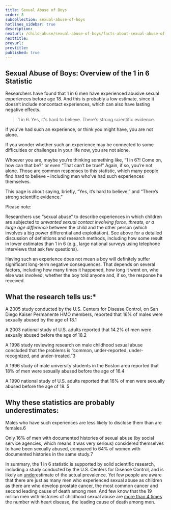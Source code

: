```yaml
---
title: Sexual Abuse of Boys
order: 8
subcollection: sexual-abuse-of-boys
hotlines_sidebar: true
description:
nexturl: /child-abuse/sexual-abuse-of-boys/facts-about-sexual-abuse-of-boys/
nexttitle:
prevurl:
prevtitle:
published: true
---
```


## Sexual Abuse of Boys: Overview of the 1 in 6 Statistic

Researchers have found that 1 in 6 men have experienced abusive sexual experiences before age 18\. And this is probably a low estimate, since it doesn’t include noncontact experiences, which can also have lasting negative effects.

> 1 in 6\. Yes, it's hard to believe. There's strong scientific evidence.

If you’ve had such an experience, or think you might have, you are not alone.

If you wonder whether such an experience may be connected to some difficulties or challenges in your life now, you are not alone.

Whoever you are, maybe you’re thinking something like, “1 in 6?! Come on, how can that be?” or even “That can’t be true!” Again, if so, you’re not alone. Those are common responses to this statistic, which many people find hard to believe – including men who’ve had such experiences themselves.

This page is about saying, briefly, “Yes, it’s hard to believe,” and “There’s strong scientific evidence.”

Please note:

Researchers use “sexual abuse” to describe experiences in which children are subjected to _unwanted sexual contact involving force, threats, or a large age difference_ between the child and the other person (which involves a big power differential and exploitation). See above for a detailed discussion of definitions and research methods, including how some result in lower estimates than 1 in 6 (e.g., large national surveys using telephone interviews that ask few questions).

Having such an experience does not mean a boy will definitely suffer significant long-term negative consequences. That depends on several factors, including how many times it happened, how long it went on, who else was involved, whether the boy told anyone and, if so, the response he received.

## What the research tells us:*

A 2005 study conducted by the U.S. Centers for Disease Control, on San Diego Kaiser Permanente HMO members, reported that 16% of males were sexually abused by the age of 18.1

A 2003 national study of U.S. adults reported that 14.2% of men were sexually abused before the age of 18.2

A 1998 study reviewing research on male childhood sexual abuse concluded that the problems is “common, under-reported, under-recognized, and under-treated.”3

A 1996 study of male university students in the Boston area reported that 18% of men were sexually abused before the age of 16.4

A 1990 national study of U.S. adults reported that 16% of men were sexually abused before the age of 18\. 5

## Why these statistics are probably underestimates:

Males who have such experiences are less likely to disclose them than are females.6

Only 16% of men with documented histories of sexual abuse (by social service agencies, which means it was very serious) considered themselves to have been sexually abused, compared to 64% of women with documented histories in the same study.7

In summary, the 1 in 6 statistic is supported by solid scientific research, including a study conducted by the U.S. Centers for Disease Control, and is likely an <u>under</u>estimate of the actual prevalence. Yet few people are aware that there are just as many men who experienced sexual abuse as children as there are who develop prostate cancer, the most common cancer and second leading cause of death among men. And few know that the 19 million men with histories of childhood sexual abuse are <u>more than 4 times</u> the number with heart disease, the leading cause of death among men.

